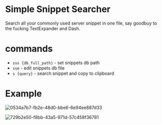 # Simple Snippet Searcher

Search all your commonly used server snippet in one file, say goodbuy to the fucking TextExpander and Dash.

# commands

- `sss {db_full_path}` - set snippets db path
- `sse` - edit snippets db file
- `s {query}` - search snippet and copy to clipboard

# Example

![0534a7b7-fb2e-48d0-bbe6-6e94ee887d33](https://cloud.githubusercontent.com/assets/300016/11766000/a7c3ae1e-a1ad-11e5-9e03-4088d6eb30dd.png)

![729b2e50-f8bb-43a5-971d-57c458f36781](https://cloud.githubusercontent.com/assets/300016/11765999/a7c0b89e-a1ad-11e5-8fda-88f44db49010.png)

